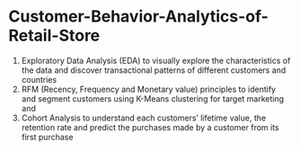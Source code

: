 # Customer-Behavior-Analytics-of-Retail-Store
1.	Exploratory Data Analysis (EDA) to visually explore the characteristics of the data and discover transactional patterns of different customers and countries 
2.	RFM (Recency, Frequency and Monetary value) principles to identify and segment customers using K-Means clustering for target marketing and 
3.	Cohort Analysis to understand each customers’ lifetime value, the retention rate and predict the purchases made by a customer from its first purchase
